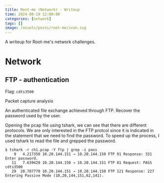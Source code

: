```yaml
---
title: Root-me (Network) - Writeup
time: 2024-08-19 12:00:00
categories: [network]
tags: []
image: /assets/posts/root-me/icon.svg
---
```


A writeup for Root-me's network challenges.

# Network

## FTP - authentication
Flag: `cdts3500`

Packet capture analysis

An authenticated file exchange achieved through FTP. Recover the password used by the user.

Opening the pcap file using tshark, we can see that there are different protocols. We are only interested in the FTP protcol since it is indicated in the statement that we need to find the password. To speed up the process, I used tshark to read the file and grepped the password.

```
$ tshark -r ch1.pcap -Y ftp | grep -i pass
    9   4.217350 10.20.144.151 → 10.20.144.150 FTP 91 Response: 331 Enter password.
   11   7.639420 10.20.144.150 → 10.20.144.151 FTP 81 Request: PASS cdts3500
   29  20.787770 10.20.144.151 → 10.20.144.150 FTP 121 Response: 227 Entering Passive Mode (10,20,144,151,62,141).
```
